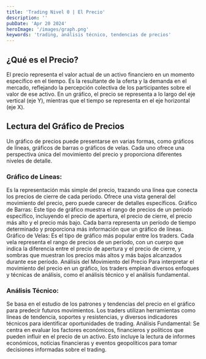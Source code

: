 ```yaml
---
title: 'Trading Nivel 0 | El Precio'
description: ''
pubDate: 'Apr 20 2024'
heroImage: '/images/graph.png'
keywords: 'trading, análisis técnico, tendencias de precios'
---
```

## ¿Qué es el Precio?
El precio representa el valor actual de un activo financiero en un momento específico en el tiempo. Es la resultante de la oferta y la demanda en el mercado, reflejando la percepción colectiva de los participantes sobre el valor de ese activo. En un gráfico, el precio se representa a lo largo del eje vertical (eje Y), mientras que el tiempo se representa en el eje horizontal (eje X).

## Lectura del Gráfico de Precios
Un gráfico de precios puede presentarse en varias formas, como gráficos de líneas, gráficos de barras o gráficos de velas. Cada uno ofrece una perspectiva única del movimiento del precio y proporciona diferentes niveles de detalle.

### Gráfico de Líneas: 
Es la representación más simple del precio, trazando una línea que conecta los precios de cierre de cada período. Ofrece una vista general del movimiento del precio, pero puede carecer de detalles específicos.
Gráfico de Barras: Este tipo de gráfico muestra el rango de precios de un período específico, incluyendo el precio de apertura, el precio de cierre, el precio más alto y el precio más bajo. Cada barra representa un período de tiempo determinado y proporciona más información que un gráfico de líneas.
Gráfico de Velas: Es el tipo de gráfico más popular entre los traders. Cada vela representa el rango de precios de un período, con un cuerpo que indica la diferencia entre el precio de apertura y el precio de cierre, y sombras que muestran los precios más altos y más bajos alcanzados durante ese período.
Análisis del Movimiento del Precio
Para interpretar el movimiento del precio en un gráfico, los traders emplean diversos enfoques y técnicas de análisis, como el análisis técnico y el análisis fundamental.

### Análisis Técnico: 
Se basa en el estudio de los patrones y tendencias del precio en el gráfico para predecir futuros movimientos. Los traders utilizan herramientas como líneas de tendencia, soportes y resistencias, y diversos indicadores técnicos para identificar oportunidades de trading.
Análisis Fundamental: Se centra en evaluar los factores económicos, financieros y políticos que pueden influir en el precio de un activo. Esto incluye la lectura de informes económicos, noticias financieras y eventos geopolíticos para tomar decisiones informadas sobre el trading.